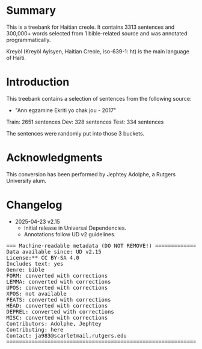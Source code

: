 # Summary
This is a treebank for Haitian creole. It contains 3313 sentences and 300,000+ words selected from 1 bible-related source and was annotated programmatically.

Kreyòl (Kreyòl Ayisyen, Haitian Creole, iso-639-1: ht) is the main language of Haïti.

# Introduction

This treebank contains a selection of sentences from the following source:
* "Ann egzamine Ekriti yo chak jou - 2017"

Train: 2651 sentences
Dev: 328 sentences
Test: 334 sentences

The sentences were randomly put into those 3 buckets.

# Acknowledgments

This conversion has been performed by Jephtey Adolphe, a Rutgers University alum.

# Changelog

* 2025-04-23 v2.15
  * Initial release in Universal Dependencies.
  * Annotations follow UD v2 guidelines.


<pre>
=== Machine-readable metadata (DO NOT REMOVE!) ================================
Data available since: UD v2.15
License:** CC BY-SA 4.0
Includes text: yes
Genre: bible
FORM: converted with corrections
LEMMA: converted with corrections
UPOS: converted with corrections
XPOS: not available
FEATS: converted with corrections
HEAD: converted with corrections
DEPREL: converted with corrections
MISC: converted with corrections
Contributors: Adolphe, Jephtey
Contributing: here
Contact: ja983@scarletmail.rutgers.edu
===============================================================================
</pre>